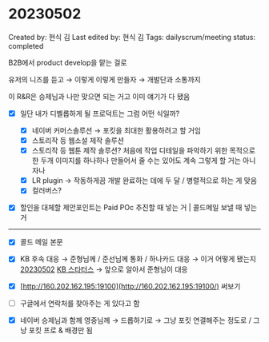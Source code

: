 # 20230502

Created by: 현식 김
Last edited by: 현식 김
Tags: dailyscrum/meeting
status: completed

B2B에서 product develop을 맡는 걸로

유저의 니즈를 듣고 → 이렇게 이렇게 만들자 → 개발단과 소통까지

이 R&R은 승제님과 나만 맞으면 되는 거고 이미 얘기가 다 됐음

- [x]  일단 내가 디벨롭하게 될 프로덕트는 그럼 어떤 식일까?
    
    
    - [x]  네이버 커머스솔루션 → 포킷을 최대한 활용하려고 할 거임
    - [x]  스토리작 등 웹소설 제작 솔루션
    - [x]  스토리작 등 웹툰 제작 솔루션? 처음에 작업 디테일을 파악하기 위한 목적으로 한 두개 이미지를 하나하나 만들어서 줄 수는 있어도 계속 그렇게 할 거는 아니자나
    - [x]  LR plugin → 작동하게끔 개발 완료하는 데에 두 달 / 병렬적으로 하는 게 맞음
    - [x]  컬러버스?
- [x]  할인을 대체할 제안포인트는 Paid POc 추진할 때 넣는 거 | 콜드메일 보낼 때 넣는 거

---

- [x]  콜드 메일 본문

- [x]  KB 후속 대응 → 준형님께 / 준선님께 통화 / 하나카드 대응  → 이거 어떻게 됐는지 [20230502](20230502%209c2edd8cff9244fd888e4ae136b2ccc2.md) [KB 스타터스](KB%20%E1%84%89%E1%85%B3%E1%84%90%E1%85%A1%E1%84%90%E1%85%A5%E1%84%89%E1%85%B3%2007473baa736b4a45aca3ba1198590137.md) → 앞으로 알아서 준형님이 대응

- [x]  [http://160.202.162.195:19100](http://160.202.162.195:19100/) 써보기
- [ ]  구글에서 연락처를 찾아주는 게 있다고 함
- [x]  네이버 승제님과 함께 영중님께 → 드롭하기로 → 그냥 포킷 연결해주는 정도로 / 그냥 포킷 프로 & 배경만 됨